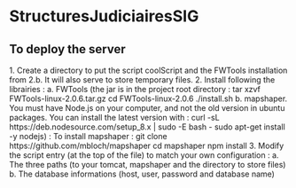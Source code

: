 # StructuresJudiciairesSIG

<h2>To deploy the server</h2>
1. Create a directory to put the script coolScript and the FWTools installation from 2.b. It will also serve to store temporary files.
2. Install following the librairies :
	a. FWTools (the jar is in the project root directory :
		tar xzvf FWTools-linux-2.0.6.tar.gz
		cd FWTools-linux-2.0.6
		./install.sh
	b. mapshaper. You must have Node.js on your computer, and not the old version in ubuntu packages. You can install the latest version with :
		curl -sL https://deb.nodesource.com/setup_8.x | sudo -E bash -
		sudo apt-get install -y nodejs) :
	   To install mapshaper :
		git clone https://github.com/mbloch/mapshaper
		cd mapshaper
		npm install
3. Modify the script entry (at the top of the file) to match your own configuration :
	a. The three paths (to your tomcat, mapshaper and the directory to store files)
	b. The database informations (host, user, password and database name)
